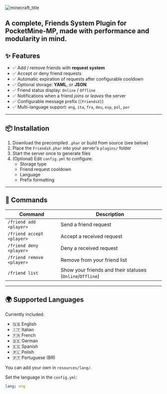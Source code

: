 ![minecraft_title](https://github.com/user-attachments/assets/e3f89c56-2399-454f-9c63-17febaedaff1)

A complete, **Friends System Plugin** for **PocketMine-MP**, made with performance and modularity in mind.
---

## ✨ Features

- ✅ Add / remove friends with **request system**
- ✅ Accept or deny friend requests
- ✅ Automatic expiration of requests after configurable cooldown
- ✅ Optional storage: **YAML**, or **JSON**
- ✅ Friend status display: `Online` / `Offline`
- ✅ Notifications when a friend *joins* or *leaves* the server
- ✅ Configurable message prefix (`[FriendsX]`)
- ✅ Multi-language support: `eng`, `ita`, `fra`, `deu`, `esp`, `pol`, `por`
---

## 📦 Installation

1. Download the precompiled `.phar` or build from source (see below)
2. Place the `FriendsX.phar` into your server's `plugins/` folder
3. Start the server once to generate files
4. (Optional) Edit `config.yml` to configure:
   - Storage type
   - Friend request cooldown
   - Language
   - Prefix formatting

---

## 🧾 Commands

| Command | Description |
|--------|-------------|
| `/friend add <player>` | Send a friend request |
| `/friend accept <player>` | Accept a received request |
| `/friend deny <player>` | Deny a received request |
| `/friend remove <player>` | Remove from your friend list |
| `/friend list` | Show your friends and their statuses (`Online`/`Offline`) |

---

## 🌍 Supported Languages

Currently included:
- 🇬🇧 English
- 🇮🇹 Italian
- 🇫🇷 French
- 🇩🇪 German
- 🇪🇸 Spanish
- 🇵🇱 Polish
- 🇵🇹 Portuguese (BR)

You can add your own in `resources/lang/`.

Set the language in the `config.yml`:

```yaml
lang: eng
